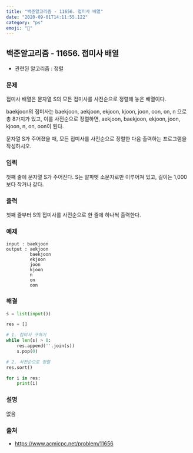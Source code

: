 ```yaml
---
title: "백준알고리즘 - 11656. 접미사 배열"
date: "2020-09-01T14:11:55.122"
category: "ps"
emoji: "🌄"
---
```


## 백준알고리즘 - 11656. 접미사 배열

- 관련된 알고리즘 : 정렬

### 문제

접미사 배열은 문자열 S의 모든 접미사를 사전순으로 정렬해 놓은 배열이다.

baekjoon의 접미사는 baekjoon, aekjoon, ekjoon, kjoon, joon, oon, on, n 으로 총 8가지가 있고, 이를 사전순으로 정렬하면, aekjoon, baekjoon, ekjoon, joon, kjoon, n, on, oon이 된다.

문자열 S가 주어졌을 때, 모든 접미사를 사전순으로 정렬한 다음 출력하는 프로그램을 작성하시오.

### 입력

첫째 줄에 문자열 S가 주어진다. S는 알파벳 소문자로만 이루어져 있고, 길이는 1,000보다 작거나 같다.

### 출력

첫째 줄부터 S의 접미사를 사전순으로 한 줄에 하나씩 출력한다.

### 예제

```
input : baekjoon
output : aekjoon
         baekjoon
         ekjoon
         joon
         kjoon
         n
         on
         oon
```

### 해결

```python
s = list(input())

res = []

# 1. 접미사 구하기
while len(s) > 0:
    res.append(''.join(s))
    s.pop(0)

# 2. 사전순으로 정렬
res.sort()

for i in res:
    print(i)

```

### 설명

없음

### 출처

- https://www.acmicpc.net/problem/11656
